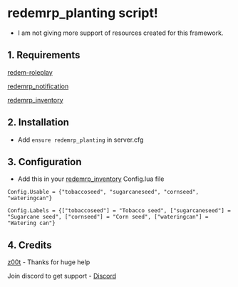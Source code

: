 # redemrp_planting script!

- I am not giving more support of resources created for this framework.

## 1. Requirements

[redem-roleplay](https://github.com/RedEM-RP/redem_roleplay/)

[redemrp_notification](https://github.com/Ktos93/redemrp_notification/)

[redemrp_inventory](https://github.com/RedEM-RP/redemrp_inventory)

## 2. Installation
- Add ```ensure redemrp_planting``` in server.cfg

## 3. Configuration
- Add this in your [redemrp_inventory](https://github.com/RedEM-RP/redemrp_inventory) Config.lua file
```
Config.Usable = {"tobaccoseed", "sugarcaneseed", "cornseed", "wateringcan"}

Config.Labels = {["tobaccoseed"] = "Tobacco seed", ["sugarcaneseed"] = "Sugarcane seed", ["cornseed"] = "Corn seed", ["wateringcan"] = "Watering can"}
```

## 4. Credits

[z00t](https://github.com/z00t) - Thanks for huge help

Join discord to get support - [Discord](https://discord.gg/FKH4uwb)
